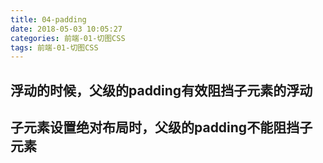 ```yaml
---
title: 04-padding
date: 2018-05-03 10:05:27
categories: 前端-01-切图CSS
tags: 前端-01-切图CSS
---
```


## 浮动的时候，父级的padding有效阻挡子元素的浮动

## 子元素设置绝对布局时，父级的padding不能阻挡子元素